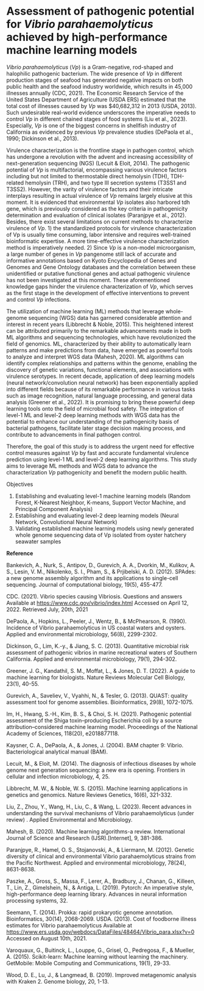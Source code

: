 # Assessment of pathogenic potential for *Vibrio parahaemolyticus* achieved by high-performance machine learning models
*Vibrio parahaemolyticus* (*Vp*) is a Gram-negative, rod-shaped and halophilic pathogenic bacterium. The wide presence of *Vp* in different production stages of seafood has generated negative impacts on both public health and the seafood industry worldwide, which results in 45,000 illnesses annually (CDC, 2021). The Economic Research Service of the United States Department of Agriculture (USDA ERS) estimated that the total cost of illnesses caused by *Vp* was $40,682,312 in 2013 (USDA, 2013). Such undesirable real-world evidence underscores the imperative needs to control *Vp* in different chained stages of food systems (Liu et al., 2023). Especially, *Vp* is one of the biggest concerns in shellfish industry of California as evidenced by previous *Vp* prevalence studies (DePaola et al., 1990; Dickinson et al., 2013). 

Virulence characterization is the frontline stage in pathogen control, which has undergone a revolution with the advent and increasing accessibility of next-generation sequencing (NGS) (Lecuit & Eloit, 2014). The pathogenic potential of *Vp* is multifactorial, encompassing various virulence factors including but not limited to thermostable direct hemolysin (TDH), TDH-related hemolysin (TRH), and two type III secretion systems (T3SS1 and T3SS2). However, the varity of virulence factors and their intricate interplays resulting in actual virulence of *Vp* remains largely elusive at this moment. It is evidenced that environmental *Vp* isolates also harbored tdh gene, which is previously considered as the key criteria in pathogenicity determination and evaluation of clinical isolates (Paranjpye et al., 2012). Besides, there exist several limitations on current methods to characterize virulence of *Vp*. 1) the standardized protocols for virulence characterization of Vp is usually time consuming, labor intensive and requires well-trained bioinformatic expertise. A more time-effective virulence characterization method is imperatively needed. 2) Since *Vp* is a non-model microorganism, a large number of genes in *Vp* pangenome still lack of accurate and informative annotations based on Kyoto Encyclopedia of Genes and Genomes and Gene Ontology databases and the correlation between these unidentified or putative functional genes and actual pathogenic virulence has not been investigated at this moment. These aforementioned knowledge gaps hinder the virulence characterization of *Vp*, which serves as the first stage in the development of effective interventions to prevent and control *Vp* infections. 

The utilization of machine learning (ML) methods that leverage whole-genome sequencing (WGS) data has garnered considerable attention and interest in recent years (Libbrecht & Noble, 2015). This heightened interest can be attributed primarily to the remarkable advancements made in both ML algorithms and sequencing technologies, which have revolutionized the field of genomics. ML, characterized by their ability to automatically learn patterns and make predictions from data, have emerged as powerful tools to analyze and interpret WGS data (Mahesh, 2020). ML algorithms can identify complex relationships and patterns within the genome, enabling the discovery of genetic variations, functional elements, and associations with virulence serotypes. In recent decade, application of deep learning models (neural network/convolution neural network) has been exponentially applied into different fields because of its remarkable performance in various tasks such as image recognition, natural language processing, and general data analysis (Greener et al., 2022). It is promising to bring these powerful deep learning tools onto the field of microbial food safety. The integration of level-1 ML and level-2 deep learning methods with WGS data has the potential to enhance our understanding of the pathogenicity basis of bacterial pathogens, facilitate later stage decision making process, and contribute to advancements in final pathogen control.

Therefore, the goal of this study is to address the urgent need for effective control measures against *Vp* by fast and accurate fundamental virulence prediction using level-1 ML and level-2 deep learning algorithms. This study aims to leverage ML methods and WGS data to advance the characterization *Vp* pathogenicity and benefit the modern public health.

Objectives
1.	Establishing and evaluating level-1 machine learning models (Random Forest, K-Nearest Neighbor, K-means, Support Vector Machine, and Principal Component Analysis)
2.	Establishing and evaluating level-2 deep learning models (Neural Network, Convolutional Neural Network)
3.	Validating established machine learning models using newly generated whole genome sequencing data of Vp isolated from oyster hatchery seawater samples

**Reference**

Bankevich, A., Nurk, S., Antipov, D., Gurevich, A. A., Dvorkin, M., Kulikov, A. S., Lesin, V. M., Nikolenko, S. I., Pham, S., & Prjibelski, A. D. (2012). SPAdes: a new genome assembly algorithm and its applications to single-cell sequencing. Journal of computational biology, 19(5), 455-477. 

CDC. (2021). Vibrio species causing Vibriosis. Questions and answers Available at https://www.cdc.gov/vibrio/index.html Accessed on April 12, 2022. Retrieved July, 20th, 2021 

DePaola, A., Hopkins, L., Peeler, J., Wentz, B., & McPhearson, R. (1990). Incidence of Vibrio parahaemolyticus in US coastal waters and oysters. Applied and environmental microbiology, 56(8), 2299-2302. 

Dickinson, G., Lim, K.-y., & Jiang, S. C. (2013). Quantitative microbial risk assessment of pathogenic vibrios in marine recreational waters of Southern California. Applied and environmental microbiology, 79(1), 294-302. 

Greener, J. G., Kandathil, S. M., Moffat, L., & Jones, D. T. (2022). A guide to machine learning for biologists. Nature Reviews Molecular Cell Biology, 23(1), 40-55. 

Gurevich, A., Saveliev, V., Vyahhi, N., & Tesler, G. (2013). QUAST: quality assessment tool for genome assemblies. Bioinformatics, 29(8), 1072-1075. 

Im, H., Hwang, S.-H., Kim, B. S., & Choi, S. H. (2021). Pathogenic potential assessment of the Shiga toxin–producing Escherichia coli by a source attribution–considered machine learning model. Proceedings of the National Academy of Sciences, 118(20), e2018877118. 

Kaysner, C. A., DePaola, A., & Jones, J. (2004). BAM chapter 9: Vibrio. Bacteriological analytical manual (BAM). 

Lecuit, M., & Eloit, M. (2014). The diagnosis of infectious diseases by whole genome next generation sequencing: a new era is opening. Frontiers in cellular and infection microbiology, 4, 25. 

Libbrecht, M. W., & Noble, W. S. (2015). Machine learning applications in genetics and genomics. Nature Reviews Genetics, 16(6), 321-332. 

Liu, Z., Zhou, Y., Wang, H., Liu, C., & Wang, L. (2023). Recent advances in understanding the survival mechanisms of Vibrio parahaemolyticus (under review)
. Applied Environmental and Microbiology. 

Mahesh, B. (2020). Machine learning algorithms-a review. International Journal of Science and Research (IJSR).[Internet], 9, 381-386. 

Paranjpye, R., Hamel, O. S., Stojanovski, A., & Liermann, M. (2012). Genetic diversity of clinical and environmental Vibrio parahaemolyticus strains from the Pacific Northwest. Applied and environmental microbiology, 78(24), 8631-8638. 

Paszke, A., Gross, S., Massa, F., Lerer, A., Bradbury, J., Chanan, G., Killeen, T., Lin, Z., Gimelshein, N., & Antiga, L. (2019). Pytorch: An imperative style, high-performance deep learning library. Advances in neural information processing systems, 32. 

Seemann, T. (2014). Prokka: rapid prokaryotic genome annotation. Bioinformatics, 30(14), 2068-2069. 
USDA. (2013). Cost of foodborne illness estimates for Vibrio parahaemolyticus Available at https://www.ers.usda.gov/webdocs/DataFiles/48464/Vibrio_para.xlsx?v=0 Accessed on August 10th, 2021. 

Varoquaux, G., Buitinck, L., Louppe, G., Grisel, O., Pedregosa, F., & Mueller, A. (2015). Scikit-learn: Machine learning without learning the machinery. GetMobile: Mobile Computing and Communications, 19(1), 29-33. 

Wood, D. E., Lu, J., & Langmead, B. (2019). Improved metagenomic analysis with Kraken 2. Genome biology, 20, 1-13. 


